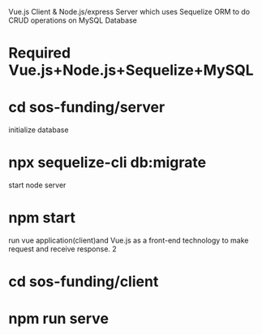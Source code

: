 Vue.js Client & Node.js/express Server which uses Sequelize ORM to do CRUD operations on MySQL Database 
# Required Vue.js+Node.js+Sequelize+MySQL


# cd sos-funding/server

initialize database
# npx sequelize-cli db:migrate

start node server
# npm start

run vue application(client)and Vue.js as a front-end technology to make request and receive response.
2

# cd sos-funding/client
# npm run serve
